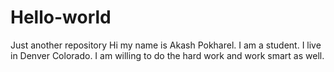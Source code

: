 # Hello-world
Just another repository
Hi my name is Akash Pokharel. 
I am a student.
I live in Denver Colorado.
I am willing to do the hard work and work smart as well.
